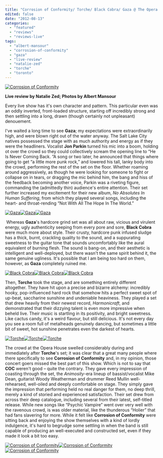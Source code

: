 ```yaml
---
title: "Corrosion of Conformity/ Torche/ Black Cobra/ Gaza @ The Opera House, Toronto ON, June 21 2012"
edited: false
date: "2012-08-13"
categories:
  - "featured"
  - "reviews"
  - "reviews-live"
tags:
  - "albert-mansour"
  - "corrosion-of-conformity"
  - "gaza"
  - "live-review"
  - "natalie-zed"
  - "torche"
  - "toronto"
---
```


[![Corrosion of Conformity](http://www.hellbound.ca/wp-content/uploads/2012/08/COC-044-590x393.jpg)](http://www.hellbound.ca/wp-content/uploads/2012/08/COC-044.jpg)

**Live review by Natalie Zed; Photos by Albert Mansour**

Every live show has it's own character and pattern. This particular even was an oddly inverted, front-loaded structure, starting off incredibly strong and then settling into a long, drawn (though certainly not unpleasant) denouement.

I've waited a long time to see **Gaza**; my expectations were extraordinarily high, and were blown right out of the water anyway. The Salt Lake City natives possessed the stage with as much authority and energy as if they were the headliners. Vocalist **Jon Parkin** turned his mic into a boom, holding ot over the crowd so they could collectively scream the opening line to “He Is Never Coming Back. ”A song or two later, he announced that things where going to get “a little more punk rock,” and lowered his tall, lanky body into the crowd, performing the rest of the set on the floor. Whether roaming around aggressively, as though he were looking for someone to fight or collapse on in tears, or dragging the mic behind him, the bang and hiss of the feedback becoming another voice, Parkin was a riveting figure, commanding the (admittedly thin) audience's entire attention. Their set further increased my excitement for their new album, _No Absolutes In Human Suffering_, from which they played several songs, including the heart- and throat-rending “Not With All The Hope In The World.”

[![Gaza](http://www.hellbound.ca/wp-content/uploads/2012/08/GAZA-058-182x182.jpg)](http://www.hellbound.ca/wp-content/uploads/2012/08/GAZA-058.jpg)[![Gaza](http://www.hellbound.ca/wp-content/uploads/2012/08/GAZA-092-182x182.jpg)](http://www.hellbound.ca/wp-content/uploads/2012/08/GAZA-092.jpg)[![Gaza](http://www.hellbound.ca/wp-content/uploads/2012/08/GAZA-122-182x182.jpg)](http://www.hellbound.ca/wp-content/uploads/2012/08/GAZA-122.jpg)

 Whereas **Gaza**'s hardcore grind set was all about raw, vicious and virulent energy, ugly authenticity seeping from every pore and sore, **Black Cobra** were much more about style. Their crusty, hardcore punk infused sludge has a thick, burnt, crackling quality to the sound, and a suppurating sweetness to the guitar tone that sounds uncomfortably like the aural equivalent of burning flesh. The sound is bang-on, and their aesthetic is intelligent and well-deployed, but there wasn't the same spirit behind it, the same genuine ugliness. It's possible that I am being too hard on them, however, as **Gaza** completely ruined me.

[![Black Cobra](http://www.hellbound.ca/wp-content/uploads/2012/08/BLACK-COBRA-049-182x182.jpg)](http://www.hellbound.ca/wp-content/uploads/2012/08/BLACK-COBRA-049.jpg)[![Black Cobra](http://www.hellbound.ca/wp-content/uploads/2012/08/BLACK-COBRA-100-182x182.jpg)](http://www.hellbound.ca/wp-content/uploads/2012/08/BLACK-COBRA-100.jpg)[![Black Cobra](http://www.hellbound.ca/wp-content/uploads/2012/08/BLACK-COBRA-016-182x182.jpg)](http://www.hellbound.ca/wp-content/uploads/2012/08/BLACK-COBRA-016.jpg)

Then, **Torche** took the stage, and are something entirely different altogether. They have hit upon a precise and bizarre alchemy: incredibly hooky, pop-influenced hard rock that somehow hits a perfect sweet spot of up-beat, saccharine sunshine and undeniable heaviness. They played a set that drew heavily from their newest record, _Harmonicraft_, and demonstrated that their dizzying talent is even more impressive when beheld live. Their music is startling in its positivity, and bright sweetness. Like cactus candy, it's a weird flavour, but still delicious. It's not every day you see a room full of metalheads genuinely dancing, but sometimes a little bit of sweet, hot sunshine penetrates even the darkest of hearts.

[![Torche](http://www.hellbound.ca/wp-content/uploads/2012/08/TORCHE-103-182x182.jpg)](http://www.hellbound.ca/wp-content/uploads/2012/08/TORCHE-103.jpg)[![Torche](http://www.hellbound.ca/wp-content/uploads/2012/08/TORCHE-098-182x182.jpg)](http://www.hellbound.ca/wp-content/uploads/2012/08/TORCHE-098.jpg)[![Torche](http://www.hellbound.ca/wp-content/uploads/2012/08/TORCHE-062-182x182.jpg)](http://www.hellbound.ca/wp-content/uploads/2012/08/TORCHE-062.jpg)

The crowd at the Opera House swelled considerably during and immediately after **Torche**'s set; it was clear that a great many people where there specifically to see **Corrosion of Conformity** and, in my opinion, those concert goers missed the best part of this show. Which is not to say that **COC** weren't good – quite the contrary. They gave every impression of coasting through the set, the _Animosity_\-era lineup of bassist/vocalist Mike Dean, guitarist Woody Weatherman and drummer Reed Mullin well-rehearsed, well-oiled and deeply comfortable on stage. They simply gave the impression that performing held no real danger for them, no deep thrill, merely a kind of storied and experienced satisfaction. Their set drew from across their deep catalogue, including several from their latest, self-titled release. While new songs like “Psychic Vampire” went over very well with the ravenous crowd, is was older material, like the thunderous “Holier” that had fans slavering for more. While it felt like **Corrosion of Conformity** were sitting back and enjoying the show themselves with a kind of lordly indulgence, it's hard to begrudge some settling in when the band is still capable of producing an well-executed and constructed set, even if they made it look a bit too easy.

[![Corrosion of Conformity](http://www.hellbound.ca/wp-content/uploads/2012/08/COC-054-182x182.jpg)](http://www.hellbound.ca/wp-content/uploads/2012/08/COC-054.jpg)[![Corrosion of Conformity](http://www.hellbound.ca/wp-content/uploads/2012/08/COC-102-182x182.jpg)](http://www.hellbound.ca/wp-content/uploads/2012/08/COC-102.jpg)[![Corrosion of Conformity](http://www.hellbound.ca/wp-content/uploads/2012/08/COC-208-182x182.jpg)](http://www.hellbound.ca/wp-content/uploads/2012/08/COC-208.jpg)
